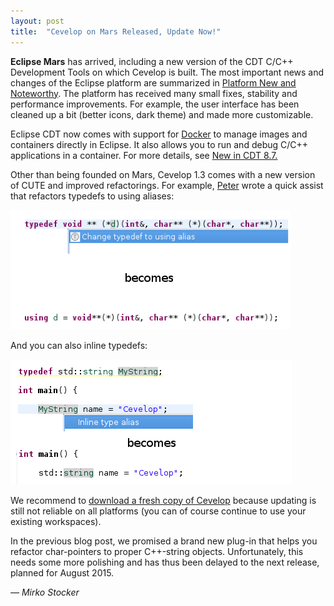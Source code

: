 ```yaml
---
layout: post
title:  "Cevelop on Mars Released, Update Now!"
---
```


**Eclipse Mars** has arrived, including a new version of the CDT C/C++ Development Tools on which Cevelop is built. The most important news and changes of the Eclipse platform are summarized in [Platform New and Noteworthy](https://www.eclipse.org/eclipse/news/4.5/platform.php). The platform has received many small fixes, stability and performance improvements. For example, the user interface has been cleaned up a bit (better icons, dark theme) and made more customizable.

Eclipse CDT now comes with support for [Docker](https://www.docker.com/) to manage images and containers directly in Eclipse. It also allows you to run and debug C/C++ applications in a container. For more details, see [New in CDT 8.7.](https://wiki.eclipse.org/CDT/User/NewIn87)

Other than being founded on Mars, Cevelop 1.3 comes with a new version of CUTE and improved refactorings. For example, [Peter](https://twitter.com/petersommerlad) wrote a quick assist that refactors typedefs to using aliases:

![Replacing typedefs with using](/img/replace-typedef-with-using.png)

And you can also inline typedefs:

![Inline typedef](/img/inline-typedef.png)


We recommend to [download a fresh copy of Cevelop](/download) because updating is still not reliable on all platforms (you can of course continue to use your existing workspaces). 

In the previous blog post, we promised a brand new plug-in that helps you refactor char-pointers to proper C++-string objects. Unfortunately, this needs some more polishing and has thus been delayed to the next release, planned for August 2015. 

<p class="pull-right">
  <em>&mdash; Mirko Stocker</em>
</p>
